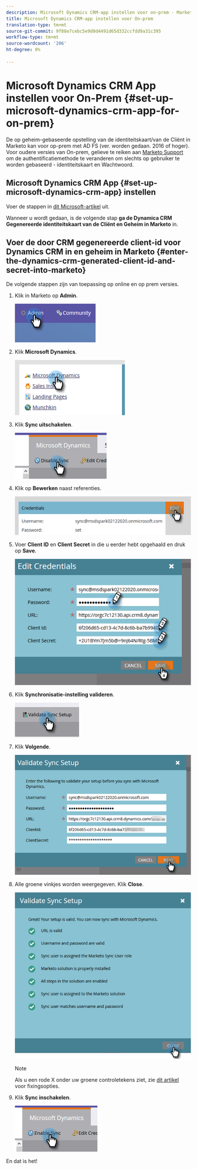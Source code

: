 ```yaml
---
description: Microsoft Dynamics CRM-app instellen voor on-prem - Marketo Docs - Productdocumentatie
title: Microsoft Dynamics CRM-app instellen voor On-prem
translation-type: tm+mt
source-git-commit: 9f88e7cebc5e9d0d4491d65d332ccfdd9a31c395
workflow-type: tm+mt
source-wordcount: '206'
ht-degree: 0%

---
```



# Microsoft Dynamics CRM App instellen voor On-Prem {#set-up-microsoft-dynamics-crm-app-for-on-prem}

De op geheim-gebaseerde opstelling van de identiteitskaart/van de Cliënt in Marketo kan voor op-prem met AD FS (ver. worden gedaan. 2016 of hoger). Voor oudere versies van On-prem, gelieve te reiken aan [Marketo Support](https://nation.marketo.com/t5/Support/ct-p/Support) om de authentificatiemethode te veranderen om slechts op gebruiker te worden gebaseerd - identiteitskaart en Wachtwoord.

## Microsoft Dynamics CRM App {#set-up-microsoft-dynamics-crm-app} instellen

Voer de stappen in [dit Microsoft-artikel](https://docs.microsoft.com/en-us/windows-server/identity/ad-fs/development/enabling-oauth-confidential-clients-with-ad-fs#create-an-application-group-in-ad-fs-2016-or-later) uit.

Wanneer u wordt gedaan, is de volgende stap **ga de Dynamica CRM Gegenereerde identiteitskaart van de Cliënt en Geheim in Marketo** in.

## Voer de door CRM gegenereerde client-id voor Dynamics CRM in en geheim in Marketo {#enter-the-dynamics-crm-generated-client-id-and-secret-into-marketo}

De volgende stappen zijn van toepassing op online en op prem versies.

1. Klik in Marketo op **Admin**.

   ![](assets/set-up-microsoft-dynamics-crm-app-for-on-prem-1.png)

1. Klik **Microsoft Dynamics**.

   ![](assets/set-up-microsoft-dynamics-crm-app-for-on-prem-2.png)

1. Klik **Sync uitschakelen**.

   ![](assets/set-up-microsoft-dynamics-crm-app-for-on-prem-3.png)

1. Klik op **Bewerken** naast referenties.

   ![](assets/set-up-microsoft-dynamics-crm-app-for-on-prem-4.png)

1. Voer **Client ID** en **Client Secret** in die u eerder hebt opgehaald en druk op **Save**.

   ![](assets/set-up-microsoft-dynamics-crm-app-for-on-prem-5.png)

1. Klik **Synchronisatie-instelling valideren**.

   ![](assets/set-up-microsoft-dynamics-crm-app-for-on-prem-6.png)

1. Klik **Volgende**.

   ![](assets/set-up-microsoft-dynamics-crm-app-for-on-prem-7.png)

1. Alle groene vinkjes worden weergegeven. Klik **Close**.

   ![](assets/set-up-microsoft-dynamics-crm-app-for-on-prem-8.png)

   >[!NOTE]
   >
   >Als u een rode X onder uw groene controletekens ziet, zie [dit artikel](/help/marketo/product-docs/crm-sync/microsoft-dynamics-sync/sync-setup/validate-microsoft-dynamics-sync/fix-dynamics-validation-sync-issues.md) voor fixingsopties.

1. Klik **Sync inschakelen**.

   ![](assets/set-up-microsoft-dynamics-crm-app-for-on-prem-9.png)

En dat is het!
